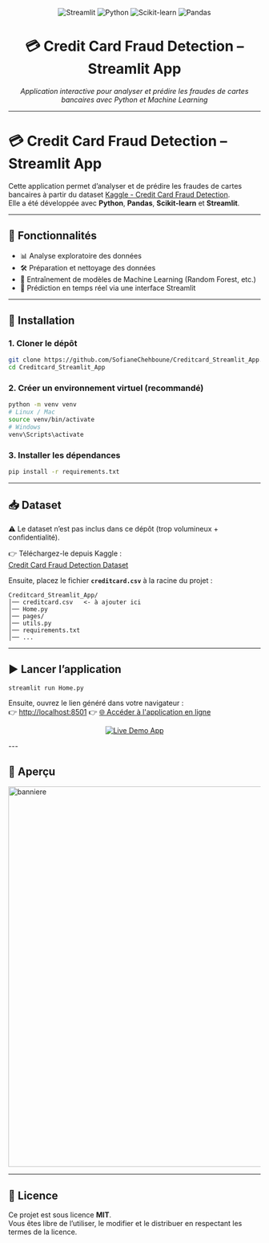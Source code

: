 <p align="center">
  <img src="https://img.shields.io/badge/Streamlit-App-red?style=for-the-badge&logo=streamlit" alt="Streamlit">
  <img src="https://img.shields.io/badge/Python-3.9+-blue?style=for-the-badge&logo=python" alt="Python">
  <img src="https://img.shields.io/badge/Scikit--learn-ML-yellow?style=for-the-badge&logo=scikitlearn" alt="Scikit-learn">
  <img src="https://img.shields.io/badge/Pandas-Data%20Analysis-green?style=for-the-badge&logo=pandas" alt="Pandas">
</p>

<h1 align="center">💳 Credit Card Fraud Detection – Streamlit App</h1>

<p align="center">
  <i>Application interactive pour analyser et prédire les fraudes de cartes bancaires avec Python et Machine Learning</i>
</p>

---



# 💳 Credit Card Fraud Detection – Streamlit App

Cette application permet d’analyser et de prédire les fraudes de cartes bancaires à partir du dataset [Kaggle - Credit Card Fraud Detection](https://www.kaggle.com/mlg-ulb/creditcardfraud).  
Elle a été développée avec **Python**, **Pandas**, **Scikit-learn** et **Streamlit**.

---

## 🚀 Fonctionnalités
- 📊 Analyse exploratoire des données  
- 🛠️ Préparation et nettoyage des données  
- 🧠 Entraînement de modèles de Machine Learning (Random Forest, etc.)  
- 🔮 Prédiction en temps réel via une interface Streamlit  

---

## 📂 Installation

### 1. Cloner le dépôt
```bash
git clone https://github.com/SofianeChehboune/Creditcard_Streamlit_App.git
cd Creditcard_Streamlit_App
```

### 2. Créer un environnement virtuel (recommandé)
```bash
python -m venv venv
# Linux / Mac
source venv/bin/activate
# Windows
venv\Scripts\activate
```

### 3. Installer les dépendances
```bash
pip install -r requirements.txt
```

---

## 📥 Dataset

⚠️ Le dataset n’est pas inclus dans ce dépôt (trop volumineux + confidentialité).

👉 Téléchargez-le depuis Kaggle :  
[Credit Card Fraud Detection Dataset](https://www.kaggle.com/mlg-ulb/creditcardfraud)  

Ensuite, placez le fichier **`creditcard.csv`** à la racine du projet :

```
Creditcard_Streamlit_App/
│── creditcard.csv   <- à ajouter ici
│── Home.py
│── pages/
│── utils.py
│── requirements.txt
│── ...
```

---

## ▶️ Lancer l’application
```bash
streamlit run Home.py
```

Ensuite, ouvrez le lien généré dans votre navigateur :  
👉 [http://localhost:8501](http://localhost:8501)
👉 [🌐 Accéder à l'application en ligne](https://creditcardappapp-cqfyezbn8yrqdua3pbyemh.streamlit.app/)

<p align="center">
  <a href="https://creditcardappapp-cqfyezbn8yrqdua3pbyemh.streamlit.app/">
    <img src="https://img.shields.io/badge/Demo-Live%20App-brightgreen?style=for-the-badge&logo=streamlit" alt="Live Demo App"/>
  </a>
</p>
---

## 📸 Aperçu


<img width="1588" height="758" alt="banniere" src="https://github.com/user-attachments/assets/5793f88a-d13d-4720-8870-94e290f5b5d8" />

---

## 📜 Licence

Ce projet est sous licence **MIT**.  
Vous êtes libre de l’utiliser, le modifier et le distribuer en respectant les termes de la licence.
